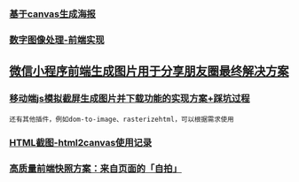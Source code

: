 ### [基于canvas生成海报](https://juejin.im/post/5bc099896fb9a05ce576c516)
### [数字图像处理-前端实现](https://juejin.im/post/5bcee8816fb9a05cdd2d45a1)
## [微信小程序前端生成图片用于分享朋友圈最终解决方案](https://www.jianshu.com/p/7d47e52de73c)
### [移动端js模拟截屏生成图片并下载功能的实现方案+踩坑过程](https://juejin.im/post/5c415691e51d45518d46eb9c)


 
```
还有其他插件，例如dom-to-image、rasterizehtml，可以根据需求使用
```
### [HTML截图-html2canvas使用记录](https://juejin.im/post/5d1820296fb9a07f070e41b2)




### [高质量前端快照方案：来自页面的「自拍」](https://juejin.im/post/5df2e8ab6fb9a0163770816d)





